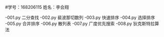 #学号：168206115  姓名：李会翔

-001.py   二分查找
-002.py   裴波那切数列
-003.py   快速排序
-004.py   选择排序
-005.py   合并排序
-006.py   散列表
-007.py   广度优先搜索
-008.py   狄克斯特拉算法
